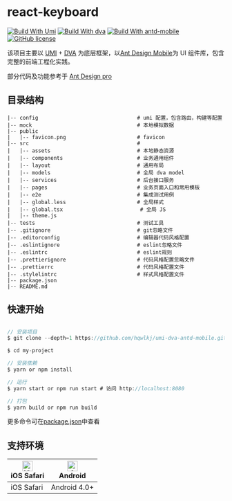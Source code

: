 # react-keyboard
[![Build With Umi](https://img.shields.io/badge/build%20with-umi-028fe4.svg?style=flat-square)](http://umijs.org/)
[![Build With dva](https://img.shields.io/badge/build%20with-dva-028fe4.svg?style=flat-square)](https://dvajs.com/)
[![Build With antd-mobile](https://img.shields.io/badge/build-antd--mobile-green.svg)](https://mobile.ant.design)
[![GitHub license](https://img.shields.io/badge/license-MIT-blue.svg)]()

该项目主要以 [UMI](https://umijs.org/zh/) + [DVA](https://dvajs.com/) 为底层框架，以[Ant Design Mobile](https://mobile.ant.design/)为 UI 组件库，包含完整的前端工程化实践。

部分代码及功能参考于 [Ant Design pro](https://pro.ant.design/)

## 目录结构

    |-- config                                # umi 配置，包含路由，构建等配置
    |-- mock                                  # 本地模拟数据
    |-- public                                
    |   |-- favicon.png                       # favicon
    |-- src                                   # 
    |   |-- assets                            # 本地静态资源
    |   |-- components                        # 业务通用组件
    |   |-- layout                            # 通用布局
    |   |-- models                            # 全局 dva model
    |   |-- services                          # 后台接口服务
    |   |-- pages                             # 业务页面入口和常用模板
    |   |-- e2e                               # 集成测试用例
    |   |-- global.less                       # 全局样式
    |   |-- global.tsx                         # 全局 JS
    |   |-- theme.js                          
    |-- tests                                 # 测试工具
    |-- .gitignore                            # git忽略文件
    |-- .editorconfig                         # 编辑器代码风格配置
    |-- .eslintignore                         # eslint忽略文件
    |-- .eslintrc                             # eslint规则
    |-- .prettierignore                       # 代码风格配置忽略文件
    |-- .prettierrc                           # 代码风格配置文件
    |-- .stylelintrc                          # 样式风格配置文件
    |-- package.json                          
    |-- README.md                              

## 快速开始

```javascript

// 安装项目
$ git clone --depth=1 https://github.com/hqwlkj/umi-dva-antd-mobile.git my-project

$ cd my-project

// 安装依赖
$ yarn or npm install

// 运行
$ yarn start or npm run start # 访问 http://localhost:8080

// 打包
$ yarn build or npm run build

```
更多命令可在[package.json](./package.json)中查看


## 支持环境


| [<img src="https://raw.githubusercontent.com/alrra/browser-logos/master/src/safari/safari_48x48.png" alt="iOS Safari" width="24px" height="24px" />](http://godban.github.io/browsers-support-badges/)</br> iOS Safari | [<img src="https://gss3.bdstatic.com/-Po3dSag_xI4khGkpoWK1HF6hhy/baike/w%3D268%3Bg%3D0/sign=356c6916013387449cc5287a6934bec4/d53f8794a4c27d1e11530c8216d5ad6eddc4387a.jpg" alt="Android" width="24px" height="24px" />](https://developer.android.com/)</br> Android 
| --------- | --------- |
| iOS Safari | Android 4.0+ |
